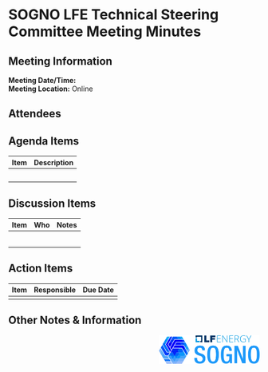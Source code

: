 # SOGNO LFE Technical Steering Committee Meeting Minutes
## Meeting Information
**Meeting Date/Time:**    
**Meeting Location:** Online   

## Attendees


## Agenda Items

| Item | Description |
| ---- | ---- |
|      |      |
|      |      |
|      |      |
|      |      |
|      |      |


## Discussion Items
| Item | Who | Notes |
| ---- | ---- | ---- |
|      |      |      |
|      |      |      |
|      |      |      |
|      |      |      |
|      |      |      |
|      |      |      |


## Action Items
| Item | Responsible | Due Date |
| ---- | ---- | ---- |
|      |      |      |


## Other Notes & Information

<p align="right">
<img src="https://raw.githubusercontent.com/lf-energy/artwork/main/projects/sogno/horizontal/color/sogno-horizontal-color.svg?sanitize=true" alt="SOGNO Logo" width="40%"/>
</p>
